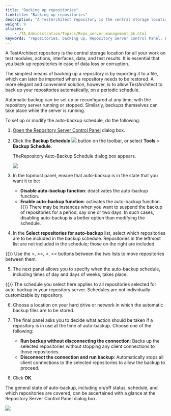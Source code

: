 ```yaml
--- 
title: "Backing up repositories"
linktitle: "Backing up repositories"
description: "A TestArchitect repository is the central storage location for all your work on test modules, actions, interfaces, data, and test results. It is essential that you back up repositories in case of data loss or corruption."
weight: 9
aliases: 
    - /TA_Administration/Topics/Repo_server_management_bk.html
keywords: "repositories, backing up, Repository Server Control Panel, Backup Schedule command, Repository Auto-Backup Schedule"
---
```


A TestArchitect repository is the central storage location for all your work on test modules, actions, interfaces, data, and test results. It is essential that you back up repositories in case of data loss or corruption.

The simplest means of backing up a repository is by exporting it to a file, which can later be imported when a repository needs to be restored. A more elegant and convenient solution, however, is to allow TestArchitect to back up your repositories automatically, on a periodic schedule.

Automatic backup can be set up or reconfigured at any time, with the repository server running or stopped. Similarly, backups themselves can take place while the server is running.

To set up or modify the auto-backup schedule, do the following:

1.  [Open the Repository Server Control Panel](/TA_Administration/Topics/Repo_server_management_launching.html) dialog box.

2.  Click the **Backup Schedule** ![](/images/TA_Administration/Images/admin_RS_btn_BackupSched.png) button on the toolbar, or select **Tools** \> **Backup Schedule**.

    TheRepository Auto-Backup Schedule dialog box appears.

    ![](/images/TA_Administration/Images/admin_RS_auto-backup_schedule.png)

3.  In the topmost panel, ensure that auto-backup is in the state that you want it to be:

    -   **Disable auto-backup function**: deactivates the auto-backup function.
    -   **Enable auto-backup function**: activates the auto-backup function.
{{<tip>}} There may be instances when you want to suspend the backup of repositories for a period, say one or two days. In such cases, disabling auto-backup is a better option than modifying the schedule.

4.  In the **Select repositories for auto-backup** list, select which repositories are to be included in the backup schedule. Repositories in the leftmost list are not included in the schedule; those on the right are included.

{{<note>}} Use the \>, \>\>, <, << buttons between the two lists to move repositories between them.

5.  The next panel allows you to specify when the auto-backup schedule, including times of day and days of weeks, takes place.

{{<note>}} The schedule you select here applies to all repositories selected for auto-backup in your repository server. Schedules are not individually customizable by repository.

6.  Choose a location on your hard drive or network in which the automatic backup files are to be stored.

7.  The final panel asks you to decide what action should be taken if a repository is in use at the time of auto-backup. Choose one of the following:

    -   **Run backup without disconnecting the connection**: Backs up the selected repositories without stopping any client connections to those repositories.
    -   **Disconnect the connection and run backup**: Automatically stops all client connections to the selected repositories to allow the backup to proceed.
8.  Click **OK**.


The general state of auto-backup, including on/off status, schedule, and which repositories are covered, can be ascertained with a glance at the Repository Server Control Panel dialog box.

![](/images/TA_Administration/Images/admin_RSCP_backup_info.png)




